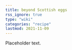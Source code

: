 ```yaml
---
title: beyond Scottish eggs
rss_ignore: true
type: "wiki"
categories: "recipe"
lastmod: 2021-11-09
---
```


Placeholder text.